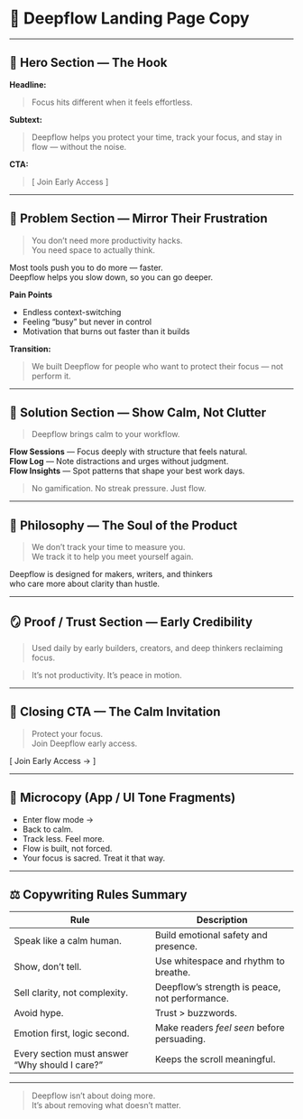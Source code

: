 # 🌊 Deepflow Landing Page Copy

<!--
This file defines the official copy direction and base text for Deepflow’s landing page.
The tone is calm, reflective, and deeply human. Avoid hype. Focus on presence, clarity, and emotion.
-->

---

## 🏁 Hero Section — The Hook

**Headline:**

> Focus hits different when it feels effortless.

**Subtext:**

> Deepflow helps you protect your time, track your focus, and stay in flow — without the noise.

**CTA:**

> [ Join Early Access ]

<!--
Emotion: calm inspiration.
Goal: immediate clarity. Let users feel “I get what this is, and I want that state.”
-->

---

## 💭 Problem Section — Mirror Their Frustration

> You don’t need more productivity hacks.  
> You need space to actually think.

Most tools push you to do more — faster.  
Deepflow helps you slow down, so you can go deeper.

**Pain Points**

- Endless context-switching
- Feeling “busy” but never in control
- Motivation that burns out faster than it builds

**Transition:**

> We built Deepflow for people who want to protect their focus — not perform it.

<!--
Tone: empathetic, reflective.
Goal: make readers feel seen. Build resonance before pitching.
-->

---

## 🧩 Solution Section — Show Calm, Not Clutter

> Deepflow brings calm to your workflow.

**Flow Sessions** — Focus deeply with structure that feels natural.  
**Flow Log** — Note distractions and urges without judgment.  
**Flow Insights** — Spot patterns that shape your best work days.

> No gamification. No streak pressure. Just flow.

<!--
Tone: confident but quiet.
Goal: offer relief, not pressure. Each line should feel like exhaling.
-->

---

## 🌱 Philosophy — The Soul of the Product

> We don’t track your time to measure you.  
> We track it to help you meet yourself again.

Deepflow is designed for makers, writers, and thinkers  
who care more about clarity than hustle.

<!--
Tone: poetic clarity.
Goal: define identity. The reader should think, “That’s me.”
-->

---

## 🪞 Proof / Trust Section — Early Credibility

> Used daily by early builders, creators, and deep thinkers reclaiming focus.

> It’s not productivity. It’s peace in motion.

<!--
Placeholder for future testimonials or tweets.
Goal: anchor trust through vibe, not vanity metrics.
-->

---

## 🚀 Closing CTA — The Calm Invitation

> Protect your focus.  
> Join Deepflow early access.

[ Join Early Access → ]

<!--
Tone: grounding and direct. Ends with the same emotional anchor (“focus”) to close the loop.
-->

---

## 💬 Microcopy (App / UI Tone Fragments)

- Enter flow mode →
- Back to calm.
- Track less. Feel more.
- Flow is built, not forced.
- Your focus is sacred. Treat it that way.

---

## ⚖️ Copywriting Rules Summary

| Rule                                           | Description                                    |
| ---------------------------------------------- | ---------------------------------------------- |
| Speak like a calm human.                       | Build emotional safety and presence.           |
| Show, don’t tell.                              | Use whitespace and rhythm to breathe.          |
| Sell clarity, not complexity.                  | Deepflow’s strength is peace, not performance. |
| Avoid hype.                                    | Trust > buzzwords.                             |
| Emotion first, logic second.                   | Make readers _feel seen_ before persuading.    |
| Every section must answer “Why should I care?” | Keeps the scroll meaningful.                   |

---

> Deepflow isn’t about doing more.  
> It’s about removing what doesn’t matter.
